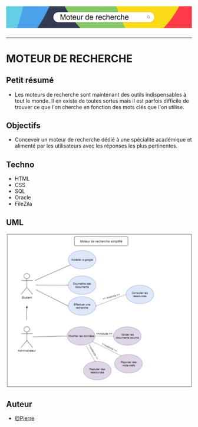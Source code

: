 <h1 align="center">
  <img src="./Assets/Header.png" alt="MoteurRecherche" />
</h1>

---

# MOTEUR DE RECHERCHE

## Petit résumé
- Les moteurs de recherche sont maintenant des outils indispensables à tout le monde. Il en existe de toutes sortes mais il est parfois difficile de trouver ce que l'on cherche en fonction des mots clés que l'on utilise.

## Objectifs
- Concevoir un moteur de recherche dédié à une spécialité académique et alimenté par les utilisateurs avec les réponses les plus pertinentes.

## Techno
- HTML
- CSS
- SQL
- Oracle
- FileZila

## UML
<img src="./Assets/UML.png" alt="MoteurRecherche" />

## Auteur
- [@Pierre](https://github.com/Pierre-Portfolio)
